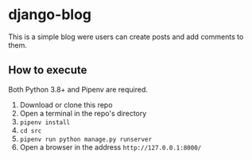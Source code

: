 # django-blog

This is a simple blog were users can create posts and add comments to them.

## How to execute

Both Python 3.8+ and Pipenv are required.

1. Download or clone this repo
2. Open a terminal in the repo's directory
3. `pipenv install`
4. `cd src`
5. `pipenv run python manage.py runserver`
6. Open a browser in the address `http://127.0.0.1:8000/`
